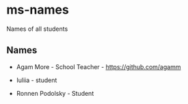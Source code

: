 # ms-names
Names of all students


## Names
- Agam More - School Teacher - https://github.com/agamm

- Iuliia - student 

- Ronnen Podolsky - Student


